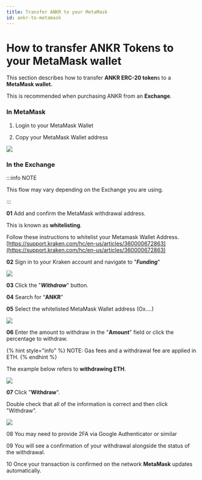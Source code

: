 ```yaml
---
title: Transfer ANKR to your MetaMask
id: ankr-to-metamask
---
```


# How to transfer ANKR Tokens to your MetaMask wallet

This section describes how to transfer **ANKR ERC-20 token**s to a **MetaMask wallet.**&#x20;

This is recommended when purchasing ANKR from an **Exchange**.

### In MetaMask

1. Login to your MetaMask Wallet

2. Copy your MetaMask Wallet address

![](https://lh4.googleusercontent.com/o9w6AtcEXd137jXzWTSJ9kSZ55c94hpUcDenF-vzapTHK6V\_Q2OOZFK\_idnrxK80v1ZZVimx15TKqlKJEIIEDKwOe\_WQA5dvVusTw3esJ2zhM4zluSb75Gzb54QiGS1d-zS5erzZ=s1600)

### In the Exchange

:::info NOTE

This flow may vary depending on the Exchange you are using. 

:::


**01** Add and confirm the MetaMask withdrawal address.&#x20;

This is known as **whitelisting**.&#x20;

Follow these instructions to whitelist your Metamask Wallet Address. [https://support.kraken.com/hc/en-us/articles/360000672863](https://support.kraken.com/hc/en-us/articles/360000672863)

**02** Sign in to your Kraken account and navigate to "_**Funding**_"

![](https://lh4.googleusercontent.com/XEoTfIA0dWNl2tO3Z\_4OxrgSxQKhb-Ii3ecrCYBakat1RgosWjxusD621Q0XqiWKGxwQSQH7pmVJrQbxiCFDC2MpXYcd9GGKSyXxzunGuzR5ShXEgEDn2tw\_kP\_MondAiB0tlbH0=s1600)

**03** Click the "_**Withdraw**_" button.

<!-- ![](<../../../.gitbook/assets/image (47).png>) -->

**04** Search for “**ANKR**”

**05** Select the whitelisted MetaMask Wallet address (Ox….)

![](https://lh5.googleusercontent.com/V3B\_lOjtZzgZpyBClgdnnb-Pkssb-XjU-rkrF-knygDIPobY1jrgc\_1uxrV2PntrnL9ipRsjR3-gZj0zkyEN4V9ObQlhFTgwcLfJX9MrayN9G9kdjp\_SH9YJf08TmZTBiPdkI2aQ=s1600)

**06** Enter the amount to withdraw in the "**Amount**" field or click the percentage to withdraw.

{% hint style="info" %}
NOTE: Gas fees and a withdrawal fee are applied in ETH.
{% endhint %}

The example below refers to **withdrawing ETH**.

![](https://lh3.googleusercontent.com/QgP-fdoATmP33zp4Kb\_icGS9n-DA6rG9Sogfn9dneJbH7MQ0rV1NzwMFjanxgEArshV8AhGdFiBYlRTjld8BNjW0rUVPr9YZOgm1vOl9hy0C\_GASHYWVsQ\_iX8pH6gbbfY1ZgsdV=s1600)

**07** Click "**Withdraw**".&#x20;

Double check that all of the information is correct and then click "Withdraw".

![](https://lh4.googleusercontent.com/dug2lWmvr6QMwaV3xlRnY6N4-ic4rzt3puzssa-yE8ke-2on2\_gtDS1GCBJrsH7hMFDGVg1PpsLo3f0Z3etGqU8QhSt4y\_\_IRwChxbwgUWPz5B7Wh\_Rq1HdI8ztZKIYgd1yiuulK=s1600)

08 You may need to provide 2FA via Google Authenticator or similar

09 You will see a confirmation of your withdrawal alongside the status of the withdrawal.

10 Once your transaction is confirmed on the network **MetaMask** updates automatically.